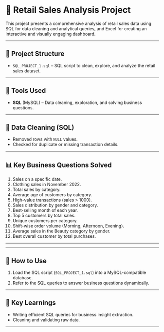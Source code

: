 # 🛒 Retail Sales Analysis Project

This project presents a comprehensive analysis of retail sales data using SQL for data cleaning and analytical queries, and Excel for creating an interactive and visually engaging dashboard.

---

## 📂 Project Structure

- `SQL_PROJECT_1.sql` – SQL script to clean, explore, and analyze the retail sales dataset.


---

## 🔧 Tools Used

- **SQL** (MySQL) – Data cleaning, exploration, and solving business questions.

---

## 🧹 Data Cleaning (SQL)
- Removed rows with `NULL` values.
- Checked for duplicate or missing transaction details.

---

## 📊 Key Business Questions Solved

1. Sales on a specific date.
2. Clothing sales in November 2022.
3. Total sales by category.
4. Average age of customers by category.
5. High-value transactions (sales > 1000).
6. Sales distribution by gender and category.
7. Best-selling month of each year.
8. Top 5 customers by total sales.
9. Unique customers per category.
10. Shift-wise order volume (Morning, Afternoon, Evening).
11. Average sales in the Beauty category by gender.
12. Best overall customer by total purchases.

---


---

## 📌 How to Use

1. Load the SQL script (`SQL_PROJECT_1.sql`) into a MySQL-compatible database.
2. Refer to the SQL queries to answer business questions dynamically.

---

## 🚀 Key Learnings

- Writing efficient SQL queries for business insight extraction.
- Cleaning and validating raw data.

---


